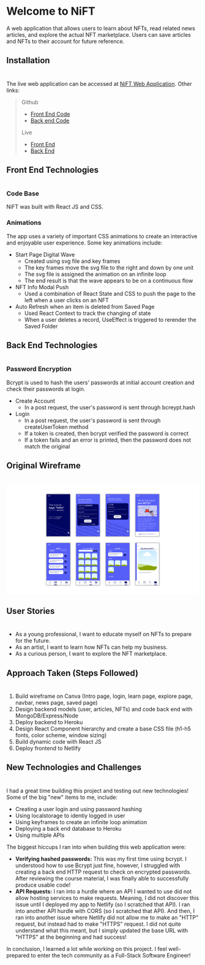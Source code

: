 # Welcome to NiFT

A web application that allows users to learn about NFTs, read related news articles, and explore the actual NFT marketplace. Users can save articles and NFTs to their account for future reference.

## Installation
#
The live web application can be accessed at [NiFT Web Application](https://nift-app.netlify.app/). Other links:

> Github
> - [Front End Code](https://github.com/mickrueg/nift-frontend)
> - [Back end Code](https://github.com/mickrueg/nift-backend)
> 
> Live
> - [Front End](https://nift-app.netlify.app/)
> - [Back End](https://nift-backend-two.herokuapp.com/)

## Front End Technologies
#
### Code Base
NiFT was built with React JS and CSS. 
### Animations
The app uses a variety of important CSS animations to create an interactive and enjoyable user experience. Some key animations include:
- Start Page Digital Wave
    - Created using svg file and key frames
    - The key frames move the svg file to the right and down by one unit
    - The svg file is assigned the animation on an infinite loop
    - The end result is that the wave appears to be on a continuous flow
- NFT Info Modal Push
    - Used a combination of React State and CSS to push the page to the left when a user clicks on an NFT
- Auto Refresh when an item is deleted from Saved Page
    - Used React Context to track the changing of state
    - When a user deletes a record, UseEffect is triggered to rerender the Saved Folder

## Back End Technologies
#
### Password Encryption

Bcrypt is used to hash the users' passwords at initial account creation and check their passwords at login.

- Create Account
    - In a post request, the user's password is sent through bcreypt.hash
- Login
    - In a post request, the user's password is sent through createUserToken method
    - If a token is created, then bcrypt verified the password is correct
    - If a token fails and an error is printed, then the password does not match the original

## Original Wireframe
#
![Original NiFT Wireframe](src/assets/NFTProjectWireframes.png)

## User Stories
#
- As a young professional, I want to educate myself on NFTs to prepare for the future.
- As an artist, I want to learn how NFTs can help my business.
- As a curious person, I want to explore the NFT marketplace.

## Approach Taken (Steps Followed)
#

1. Build wireframe on Canva (Intro page, login, learn page, explore page, navbar, news page, saved page)
2. Design backend models (user, articles, NFTs) and code back end with MongoDB/Express/Node
3. Deploy backend to Heroku
4. Design React Component hierarchy and create a base CSS file (h1-h5 fonts, color scheme, window sizing)
5. Build dynamic code with React JS
6. Deploy frontend to Netlify

## New Technologies and Challenges
#

I had a great time building this project and testing out new technologies! Some of the big "new" items to me, include:
- Creating a user login and using password hashing
- Using localstorage to identiy logged in user
- Using keyframes to create an infinite loop animation
- Deploying a back end database to Heroku
- Using multiple APIs

The biggest hiccups I ran into when building this web application were:
- <b>Verifying hashed passwords:</b> This was my first time using bcrypt. I understood how to use Bcrypt just fine, however, I struggled with creating a back end HTTP request to check on encrypted passwords. After reviewing the course material, I was finally able to successfully produce usable code!
- <b>API Requests:</b> I ran into a hurdle where an API I wanted to use did not allow hosting services to make requests. Meaning, I did not discover this issue until I deployed my app to Netlify (so I scratched that API). I ran into another API hurdle with CORS (so I scratched that API). And then, I ran into another issue where Netlify did not allow me to make an "HTTP" request, but instead had to make "HTTPS" request. I did not quite understand what this meant, but I simply updated the base URL with "HTTPS" at the beginning and had success!

In conclusion, I learned a lot while working on this project. I feel well-prepared to enter the tech community as a Full-Stack Software Engineer!